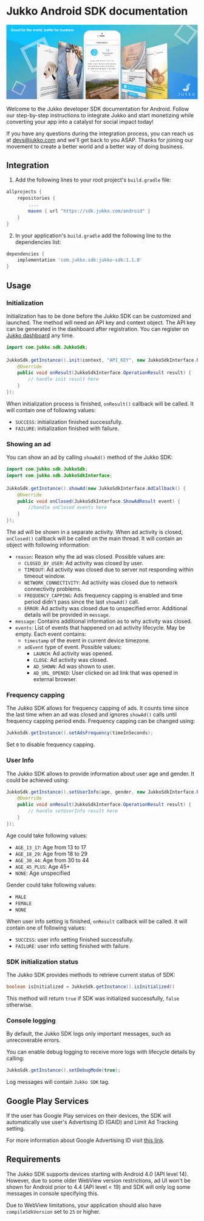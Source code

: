 # Jukko Android SDK documentation

![Jukko](images/intro.png)

Welcome to the Jukko developer SDK documentation for Android. Follow our step-by-step instructions to
integrate Jukko and start monetizing while converting your app into a catalyst for social
impact today!

If you have any questions during the integration process, you can reach us at [devs@jukko.com](mailto:devs@jukko.com)
and we'll get back to you ASAP. Thanks for joining our movement to create a better world and
a better way of doing business.

## Integration

1. Add the following lines to your root project's `build.gradle` file:

```gradle
allprojects {
    repositories {
        ....
        maven { url "https://sdk.jukko.com/android" }
    }
}
```

2. In your application's `build.gradle` add the following line to the dependencies list:

```gradle
dependencies {
    implementation 'com.jukko.sdk:jukko-sdk:1.1.0'
}
```

## Usage

### Initialization

Initialization has to be done before the Jukko SDK can be customized and launched. The method will
need an API key and context object. The API key can be generated in the dashboard after registration.
You can register on [Jukko dashboard]( https://dashboard.jukko.com) any time.

```java
import com.jukko.sdk.JukkoSdk;

JukkoSdk.getInstance().init(context, "API_KEY", new JukkoSdkInterface.ResultCallback() {
    @Override
    public void onResult(JukkoSdkInterface.OperationResult result) {
        // handle init result here
    }
});
```

When initialization process is finished, `onResult()` callback will be called. It will contain one of following values:

* `SUCCESS`: initialization finished successfully.
* `FAILURE`: initialization finished with failure.

### Showing an ad

You can show an ad by calling `showAd()` method of the Jukko SDK:

```java
import com.jukko.sdk.JukkoSdk;
import com.jukko.sdk.JukkoSdkInterface;

JukkoSdk.getInstance().showAd(new JukkoSdkInterface.AdCallback() {
    @Override
    public void onClosed(JukkoSdkInterface.ShowAdResult event) {
        //handle onClosed events here
    }
});
```

The ad will be shown in a separate activity. When ad activity is closed, `onClosed()` callback will be called on the main thread. It will contain an object with following information:

* `reason`: Reason why the ad was closed. Possible values are:
  * `CLOSED_BY_USER`: Ad activity was closed by user.
  * `TIMEOUT`: Ad activity was closed due to server not responding within timeout window.
  * `NETWORK_CONNECTIVITY`: Ad activity was closed due to network connectivity problems.
  * `FREQUENCY_CAPPING`: Ads frequency capping is enabled and time period didn't pass since the last `showAd()` call.
  * `ERROR`: Ad activity was closed due to unspecified error. Additional details will be provided in `message`.
* `message`: Contains additional information as to why activity was closed.
* `events`: List of events that happened on ad activity lifecycle. May be empty. Each event contains:
  * `timestamp` of the event in current device timezone.
  * `adEvent` type of event. Possible values:
    * `LAUNCH`: Ad activity was opened.
    * `CLOSE`: Ad activity was closed.
    * `AD_SHOWN`: Ad was shown to user.
    * `AD_URL_OPENED`: User clicked on ad link that was opened in external browser.

### Frequency capping

The Jukko SDK allows for frequency capping of ads. It counts time since the last time when an ad was closed
and ignores `showAd()` calls until frequency capping period ends. Frequency capping can be changed
using:

```java
JukkoSdk.getInstance().setAdsFrequency(timeInSeconds);
```

Set `0` to disable frequency capping.

### User Info

The Jukko SDK allows to provide information about user age and gender. It could be achieved using:

```java
JukkoSdk.getInstance().setUserInfo(age, gender, new JukkoSdkInterface.ResultCallback() {
    @Override
    public void onResult(JukkoSdkInterface.OperationResult result) {
        // handle setUserInfo result here
    }
});
```

Age could take following values:

* `AGE_13_17`: Age from 13 to 17
* `AGE_18_29`: Age from 18 to 29
* `AGE_30_44`:  Age from 30 to 44
* `AGE_45_PLUS`: Age 45+
* `NONE`: Age unspecified

Gender could take following values:

* `MALE`
* `FEMALE`
* `NONE`

When user info setting is finished, `onResult` callback will be called. It will contain one of following values:

* `SUCCESS`: user info setting finished successfully.
* `FAILURE`: user info setting  finished with failure.

### SDK initialization status

The Jukko SDK provides methods to retrieve current status of SDK:

```java
boolean isInitialized = JukkoSdk.getInstance().isInitialized()
```

This method will return `true` if SDK was initialized successfully, `false` otherwise.

### Console logging

By default, the Jukko SDK logs only important messages, such as unrecoverable errors.

You can enable debug logging to receive more logs with lifecycle details by calling:

```java
JukkoSdk.getInstance().setDebugMode(true);
```

Log messages will contain `Jukko SDK` tag.

## Google Play Services

If the user has Google Play services on their devices, the SDK will automatically use user's
Advertising ID (GAID) and Limit Ad Tracking setting.

For more information about Google Advertising ID visit [this link](https://play.google.com/about/monetization-ads/ads/ad-id/).

## Requirements

The Jukko SDK supports devices starting with Android 4.0 (API level 14). However, due to some older WebView version restrictions, ad UI won't be shown for Android prior to 4.4 (API level < 19) and SDK will only log some messages in console specifying this.

Due to WebView limitations, your application should also have `compileSdkVersion` set to `25` or higher.
